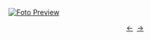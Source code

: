 [![Foto Preview](./preview/n937.avif)](https://project-000-937.vercel.app/)

<div align="center" style="display: flex; justify-content: center;">
  <a  href="https://github.com/20essentials/project-000-936" target="_blank">&#8592;</a>
  &nbsp;&nbsp;
  <a  href="https://github.com/20essentials/project-000-938" target="_blank">&#8594;</a>
</div>
